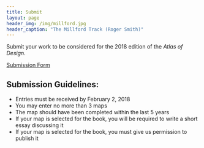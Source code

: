 ```yaml
---
title: Submit
layout: page
header_img: /img/millford.jpg
header_caption: "The Millford Track (Roger Smith)"
---
```


<!--<div class="notification yellow">Submissions are open!</div>-->

Submit your work to be considered for the 2018 edition of the <em>Atlas of Design</em>. 

<a href="http://atlasofdesign.herokuapp.com/" class="button button-red">Submission Form <i class="fa fa-paper-plane"></i></a>

## Submission Guidelines: 

- Entries must be received by February 2, 2018
- You may enter no more than 3 maps
- The map should have been completed within the last 5 years
- If your map is selected for the book, you will be required to write a short essay discussing it
- If your map is selected for the book, you must give us permission to publish it
